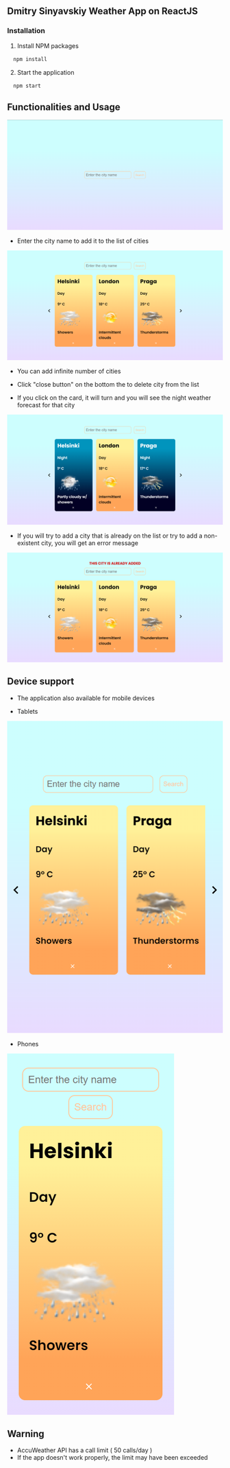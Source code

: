 ## Dmitry Sinyavskiy Weather App on ReactJS

### Installation

1. Install NPM packages

```sh
  npm install
```

2. Start the application

```sh
  npm start
```

## Functionalities and Usage

![Main Page](public/images/screenshot_1.png)

-   Enter the city name to add it to the list of cities

![Main Page with data](public/images/screenshot_2.png)

-   You can add infinite number of cities

-   Click "close button" on the bottom the to delete city from the list

-   If you click on the card, it will turn and you will see the night weather forecast for that city

![Main Page with data](public/images/screenshot_4.png)

-   If you will try to add a city that is already on the list or try to add a non-existent city, you will get an error message

![Main Page with data](public/images/screenshot_3.png)

## Device support

-   The application also available for mobile devices

-   Tablets

![Main Page with data](public/images/screenshot_5.png)

-   Phones

![Main Page with data](public/images/screenshot_6.png)

## Warning

-   AccuWeather API has a call limit ( 50 calls/day )
-   If the app doesn't work properly, the limit may have been exceeded
